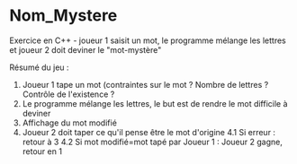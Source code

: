# Nom_Mystere
Exercice en C++ - joueur 1 saisit un mot, le programme mélange les lettres et joueur 2 doit deviner le "mot-mystère"

Résumé du jeu : 
1. Joueur 1 tape un mot (contraintes sur le mot ? Nombre 
de lettres ? Contrôle de l'existence ? 
2. Le programme mélange les lettres, le but est de rendre le mot difficile à deviner
3. Affichage du mot modifié
4. Joueur 2 doit taper ce qu'il pense être le mot d'origine
4.1 Si erreur : retour à 3
4.2 Si mot modifié=mot tapé par Joueur 1 : Joueur 2 gagne, retour en 1
